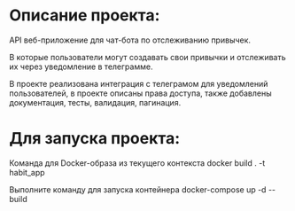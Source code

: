 # Описание проекта:

API веб-приложение для чат-бота по отслеживанию привычек.

В которые пользователи могут создавать свои привычки и отслеживать их через
уведомление в телеграмме.

В проекте реализована интеграция с телеграмом для уведомлений пользователей,
в проекте описаны права доступа, также добавлены документация, тесты, валидация, пагинация.

# Для запуска проекта:

Команда для Docker-образа из текущего контекста docker build . -t habit_app

Выполните команду для запуска контейнера docker-compose up -d --build